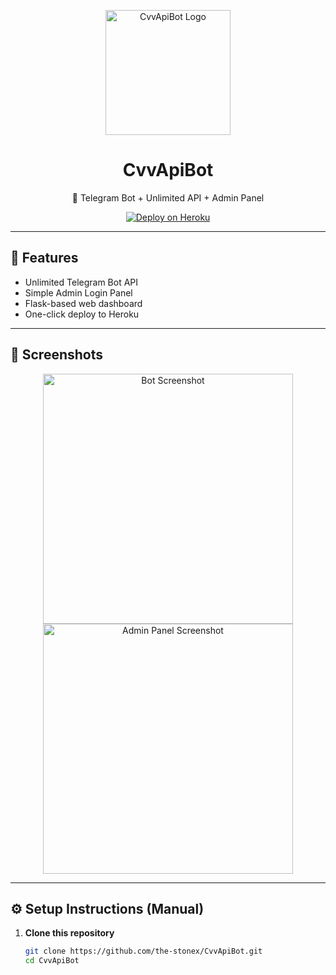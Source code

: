 <p align="center">
  <img src="https://raw.githubusercontent.com/the-stonex/CvvApiBot/main/custom_logo.png" alt="CvvApiBot Logo" width="200"/>
</p>

<h1 align="center">CvvApiBot</h1>
<p align="center">🚀 Telegram Bot + Unlimited API + Admin Panel</p>

<p align="center">
  <a href="https://heroku.com/deploy?template=https://github.com/the-stonex/CvvApiBot" target="_blank">
    <img src="https://img.shields.io/badge/Deploy%20to-Heroku-7056bf?style=for-the-badge&logo=heroku" alt="Deploy on Heroku"/>
  </a>
</p>

---

## 🌟 Features
- Unlimited Telegram Bot API  
- Simple Admin Login Panel  
- Flask-based web dashboard  
- One-click deploy to Heroku  

---

## 📸 Screenshots
<p align="center">
  <img src="https://raw.githubusercontent.com/the-stonex/CvvApiBot/main/screenshot1.png" alt="Bot Screenshot" width="400"/>
  <img src="https://raw.githubusercontent.com/the-stonex/CvvApiBot/main/screenshot2.png" alt="Admin Panel Screenshot" width="400"/>
</p>

---

## ⚙️ Setup Instructions (Manual)

1. **Clone this repository**  
   ```bash
   git clone https://github.com/the-stonex/CvvApiBot.git
   cd CvvApiBot
